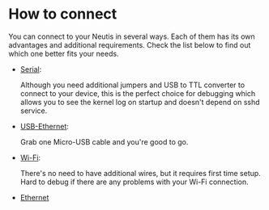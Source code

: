 # How to connect

You can connect to your Neutis in several ways. Each of them
has its own advantages and additional requirements. Check
the list below to find out which one better fits your needs.

- [Serial](serial.md):

    Although you need additional jumpers and USB to TTL converter to
    connect to your device, this is the perfect choice for debugging
    which allows you to see the kernel log on startup and doesn't
    depend on sshd service.

- [USB-Ethernet](usb-ethernet.md):

    Grab one Micro-USB cable and you're good to go.

- [Wi-Fi](wifi.md):

    There's no need to have additional wires, but it requires
    first time setup. Hard to debug if there are any problems
    with your Wi-Fi connection.

- [Ethernet](ethernet.md)
